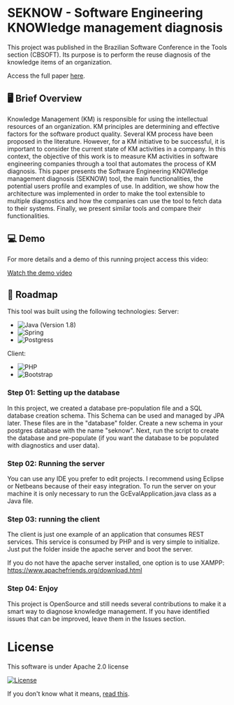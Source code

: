 # SEKNOW - Software Engineering KNOWledge management diagnosis

This project was published in the Brazilian Software Conference in the Tools section (CBSOFT). Its purpose is to perform the reuse diagnosis of the knowledge items of an organization.

Access the full paper [here](https://sol.sbc.org.br/index.php/cbsoft_estendido/article/view/7662).

## 🖥️ Brief Overview

Knowledge Management (KM) is responsible for using the intellectual resources of an organization. KM principles are determining and effective factors for the software product quality. Several KM process have been proposed in the literature. However, for a KM initiative to be successful, it is important to consider the current state of KM activities in a company. In this context, the objective of this work is to measure KM activities in software engineering companies through a tool that automates the process of KM diagnosis. This paper presents the Software Engineering KNOWledge management diagnosis (SEKNOW) tool, the main functionalities, the potential users profile and examples of use. In addition, we show how the architecture was implemented in order to make the tool extensible to multiple diagnostics and how the companies can use the tool to fetch data to their systems. Finally, we present similar tools and compare their functionalities.

## 💻 Demo

For more details and a demo of this running project access this video: 

[Watch the demo vídeo](https://www.youtube.com/watch?v=yh_Ypdkq3pw)


## 🚗 Roadmap

This tool was built using the following technologies:
Server:
- ![Java](https://img.shields.io/badge/Java-ED8B00?style=for-the-badge&logo=java&logoColor=white) (Version 1.8) 
- ![Spring](https://img.shields.io/badge/Spring-6DB33F?style=for-the-badge&logo=spring&logoColor=white)
- ![Postgress](https://img.shields.io/badge/PostgreSQL-316192?style=for-the-badge&logo=postgresql&logoColor=white)

Client:

- ![PHP](https://img.shields.io/badge/PHP-777BB4?style=for-the-badge&logo=php&logoColor=white)
- ![Bootstrap](https://img.shields.io/badge/Bootstrap-563D7C?style=for-the-badge&logo=bootstrap&logoColor=white)

### Step 01: Setting up the database 

In this project, we created a database pre-population file and a SQL database creation schema. This Schema can be used and managed by JPA later. These files are in the "database" folder. Create a new schema in your postgres database with the name "seknow". Next, run the script to create the database and pre-populate (if you want the database to be populated with diagnostics and user data).

### Step 02: Running the server

You can use any IDE you prefer to edit projects. I recommend using Eclipse or Netbeans because of their easy integration. To run the server on your machine it is only necessary to run the GcEvalApplication.java class as a Java file.

### Step 03: running the client

The client is just one example of an application that consumes REST services. This service is consumed by PHP and is very simple to initialize. Just put the folder inside the apache server and boot the server.

If you do not have the apache server installed, one option is to use XAMPP: https://www.apachefriends.org/download.html

### Step 04: Enjoy

This project is OpenSource and still needs several contributions to make it a smart way to diagnose knowledge management. If you have identified issues that can be improved, leave them in the Issues section.


# License

This software is under Apache 2.0 license

[![License](https://img.shields.io/badge/License-Apache_2.0-blue.svg)](https://opensource.org/licenses/Apache-2.0)

If you don't know what it means, [read this](https://tldrlegal.com/license/apache-license-2.0-(apache-2.0)).

